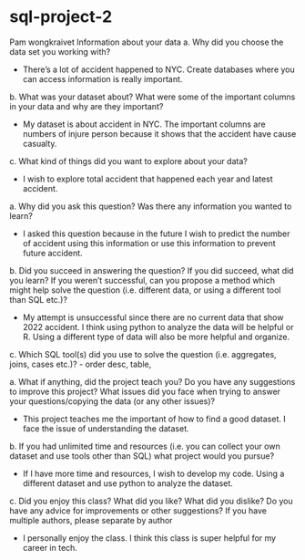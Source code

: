 # sql-project-2
Pam wongkraivet
	Information about your data 
a.	Why did you choose the data set you working with? 
-	There’s a lot of accident happened to NYC. Create databases where you can access information is really important. 

b.	What was your dataset about? What were some of the important columns in your data and why are they important? 
-	 My dataset is about accident in NYC. The important columns are numbers of injure person because it shows that the accident have cause casualty. 

c.	What kind of things did you want to explore about your data?
-	 I wish to explore total accident that happened each year and latest accident. 


a.	 Why did you ask this question? Was there any information you wanted to learn?
-	 I asked this question because in the future I wish to predict the number of accident using this information or use this information to prevent future accident. 

b.	 Did you succeed in answering the question? If you did succeed, what did you learn? If you weren’t successful, can you propose a method which might help solve the question (i.e. different data, or using a different tool than SQL etc.)?  
-	 My attempt is unsuccessful since there are no current data that show 2022 accident. I think using python to analyze the data will be helpful or R. Using a different type of data will also be more helpful and organize. 
	
c.	Which SQL tool(s) did you use to solve the question (i.e. aggregates, joins, cases etc.)? 
	- order desc, table, 


a.	What if anything, did the project teach you? Do you have any suggestions to improve this project? What issues did you face when trying to answer your questions/copying the data (or any other issues)? 
-	This project teaches me the important of how to find a good dataset. I face the issue of understanding the dataset. 

b.	If you had unlimited time and resources (i.e. you can collect your own dataset and use tools other than SQL) what project would you pursue? 
-	If I have more time and resources, I wish to develop my code. Using a different dataset and use python to analyze the dataset. 


c.	Did you enjoy this class? What did you like? What did you dislike? Do you have any advice for improvements or other suggestions? If you have multiple authors, please separate by author 
-	I personally enjoy the class. I think this class is super helpful for my career in tech.  

